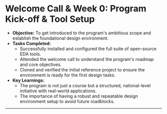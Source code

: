 
# Welcome Call & Week 0: Program Kick-off & Tool Setup
* **Objective:** To get introduced to the program's ambitious scope and establish the foundational design environment.
* **Tasks Completed:**
    * Successfully installed and configured the full suite of open-source EDA tools.
    * Attended the welcome call to understand the program's roadmap and core objectives.
    * Cloned and verified the initial reference project to ensure the environment is ready for the first design tasks.
* **Key Learnings:**
    * The program is not just a course but a structured, national-level initiative with real-world applications.
    * The importance of having a robust and repeatable design environment setup to avoid future roadblocks.
---
